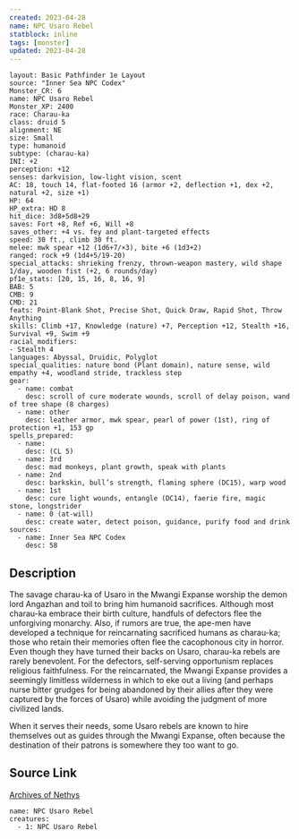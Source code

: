 ```yaml
---
created: 2023-04-28
name: NPC Usaro Rebel
statblock: inline
tags: [monster]
updated: 2023-04-28
---
```

```statblock
layout: Basic Pathfinder 1e Layout
source: "Inner Sea NPC Codex"
Monster_CR: 6
name: NPC Usaro Rebel
Monster_XP: 2400
race: Charau-ka
class: druid 5
alignment: NE
size: Small
type: humanoid
subtype: (charau-ka)
INI: +2
perception: +12
senses: darkvision, low-light vision, scent
AC: 18, touch 14, flat-footed 16 (armor +2, deflection +1, dex +2, natural +2, size +1)
HP: 64
HP_extra: HD 8
hit_dice: 3d8+5d8+29
saves: Fort +8, Ref +6, Will +8
saves_other: +4 vs. fey and plant-targeted effects
speed: 30 ft., climb 30 ft.
melee: mwk spear +12 (1d6+7/×3), bite +6 (1d3+2)
ranged: rock +9 (1d4+5/19-20)
special_attacks: shrieking frenzy, thrown-weapon mastery, wild shape 1/day, wooden fist (+2, 6 rounds/day)
pf1e_stats: [20, 15, 16, 8, 16, 9]
BAB: 5
CMB: 9
CMD: 21
feats: Point-Blank Shot, Precise Shot, Quick Draw, Rapid Shot, Throw Anything
skills: Climb +17, Knowledge (nature) +7, Perception +12, Stealth +16, Survival +9, Swim +9
racial_modifiers:
- Stealth 4
languages: Abyssal, Druidic, Polyglot
special_qualities: nature bond (Plant domain), nature sense, wild empathy +4, woodland stride, trackless step
gear:
  - name: combat
    desc: scroll of cure moderate wounds, scroll of delay poison, wand of tree shape (8 charges)
  - name: other
    desc: leather armor, mwk spear, pearl of power (1st), ring of protection +1, 153 gp
spells_prepared:
  - name:
    desc: (CL 5)
  - name: 3rd
    desc: mad monkeys, plant growth, speak with plants
  - name: 2nd
    desc: barkskin, bull’s strength, flaming sphere (DC15), warp wood
  - name: 1st
    desc: cure light wounds, entangle (DC14), faerie fire, magic stone, longstrider
  - name: 0 (at-will)
    desc: create water, detect poison, guidance, purify food and drink
sources:
  - name: Inner Sea NPC Codex
    desc: 58
```
## Description
The savage charau-ka of Usaro in the Mwangi Expanse worship the demon lord Angazhan and toil to bring him humanoid sacrifices. Although most charau-ka embrace their birth culture, handfuls of defectors flee the unforgiving monarchy. Also, if rumors are true, the ape-men have developed a technique for reincarnating sacrificed humans as charau-ka; those who retain their memories often flee the cacophonous city in horror. Even though they have turned their backs on Usaro, charau-ka rebels are rarely benevolent. For the defectors, self-serving opportunism replaces religious faithfulness. For the reincarnated, the Mwangi Expanse provides a seemingly limitless wilderness in which to eke out a living (and perhaps nurse bitter grudges for being abandoned by their allies after they were captured by the forces of Usaro) while avoiding the judgment of more civilized lands.

When it serves their needs, some Usaro rebels are known to hire themselves out as guides through the Mwangi Expanse, often because the destination of their patrons is somewhere they too want to go.
## Source Link
[Archives of Nethys](https://aonprd.com/NPCDisplay.aspx?ItemName=Usaro%20Rebel)
```encounter-table
name: NPC Usaro Rebel
creatures:
  - 1: NPC Usaro Rebel
```
